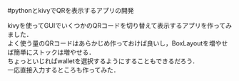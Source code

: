 #pythonとkivyでQRを表示するアプリの開発

kivyを使ってGUIでいくつかのQRコードを切り替えて表示するアプリを作ってみました．  
よく使う量のQRコードはあらかじめ作っておけば良いし，BoxLayoutを増やせば簡単にストックは増やせる．  
ちょっといじればwalletを選択するようにすることもできるだろう．  
一応直接入力するところも作ってみた．

